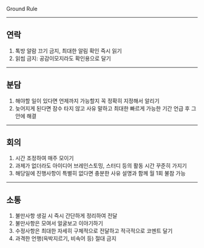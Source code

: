 Ground Rule

---
## 연락
1. 톡방 알람 끄기 금지, 최대한 알림 확인 즉시 읽기
2. 읽씹 금지: 공감이모지라도 확인용으로 달기

---
## 분담
1. 해야할 일이 있다면 언제까지 가능할지 꼭 정확히 지정해서 알리기
2. 늦어지게 된다면 잠수 타지 않고 사유 말하고     최대한 빠르게 가능한 기간 언급 후 그 안에 해결

---
## 회의
1. 시간 조정하여 매주 모이기
2. 과제가 없더라도 아이디어 브레인스토밍, 스터디 등의 활동 시간 꾸준히 가지기
3. 해당일에 진행사항이 특별히 없다면 충분한 사유 설명과 함께 월 1회 불참 가능

---
## 소통
1. 불만사항 생길 시 즉시 간단하게 정리하여 전달
2. 불만사항은 모여서 얼굴보고 이야기하기
3. 수정사항은 최대한 자세히 구체적으로 전달하고 적극적으로 코멘트 달기
4. 과격한 언행(윽박지르기, 비속어 등) 절대 금지
